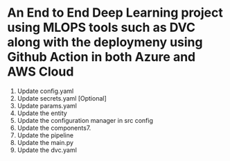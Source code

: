# An End to End Deep Learning project using MLOPS tools such as DVC along with the deploymeny using Github Action in both Azure and AWS Cloud

1. Update config.yaml
2. Update secrets.yaml [Optional]
3. Update params.yaml
4. Update the entity
5. Update the configuration manager in src config
6. Update the components7. 
7. Update the pipeline
8. Update the main.py
9. Update the dvc.yaml
